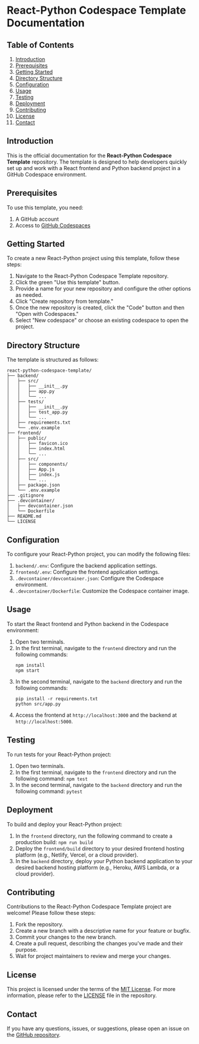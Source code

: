 # React-Python Codespace Template Documentation

## Table of Contents

1. [Introduction](#introduction)
2. [Prerequisites](#prerequisites)
3. [Getting Started](#getting-started)
4. [Directory Structure](#directory-structure)
5. [Configuration](#configuration)
6. [Usage](#usage)
7. [Testing](#testing)
8. [Deployment](#deployment)
9. [Contributing](#contributing)
10. [License](#license)
11. [Contact](#contact)

## Introduction

This is the official documentation for the **React-Python Codespace Template** repository. The template is designed to help developers quickly set up and work with a React frontend and Python backend project in a GitHub Codespace environment.

## Prerequisites

To use this template, you need:

1. A GitHub account
2. Access to [GitHub Codespaces](https://github.com/features/codespaces)

## Getting Started

To create a new React-Python project using this template, follow these steps:

1. Navigate to the React-Python Codespace Template repository.
2. Click the green "Use this template" button.
3. Provide a name for your new repository and configure the other options as needed.
4. Click "Create repository from template."
5. Once the new repository is created, click the "Code" button and then "Open with Codespaces."
6. Select "New codespace" or choose an existing codespace to open the project.

## Directory Structure

The template is structured as follows:

```
react-python-codespace-template/
├── backend/
│   ├── src/
│   │   ├── __init__.py
│   │   ├── app.py
│   │   └── ...
│   ├── tests/
│   │   ├── __init__.py
│   │   ├── test_app.py
│   │   └── ...
│   ├── requirements.txt
│   └── .env.example
├── frontend/
│   ├── public/
│   │   ├── favicon.ico
│   │   ├── index.html
│   │   └── ...
│   ├── src/
│   │   ├── components/
│   │   ├── App.js
│   │   ├── index.js
│   │   └── ...
│   ├── package.json
│   └── .env.example
├── .gitignore
├── .devcontainer/
│   ├── devcontainer.json
│   └── Dockerfile
├── README.md
└── LICENSE
```

## Configuration

To configure your React-Python project, you can modify the following files:

1. `backend/.env`: Configure the backend application settings.
2. `frontend/.env`: Configure the frontend application settings.
3. `.devcontainer/devcontainer.json`: Configure the Codespace environment.
4. `.devcontainer/Dockerfile`: Customize the Codespace container image.

## Usage

To start the React frontend and Python backend in the Codespace environment:

1. Open two terminals.
2. In the first terminal, navigate to the `frontend` directory and run the following commands:
   ```
   npm install
   npm start
   ```
3. In the second terminal, navigate to the `backend` directory and run the following commands:
   ```
   pip install -r requirements.txt
   python src/app.py
   ```
4. Access the frontend at `http://localhost:3000` and the backend at `http://localhost:5000`.

## Testing

To run tests for your React-Python project:

1. Open two terminals.
2. In the first terminal, navigate to the `frontend`
directory and run the following command: `npm test`
3. In the second terminal, navigate to the `backend` directory and run the following command: `pytest`

## Deployment

To build and deploy your React-Python project:

1. In the `frontend` directory, run the following command to create a production build: `npm run build`
2. Deploy the `frontend/build` directory to your desired frontend hosting platform (e.g., Netlify, Vercel, or a cloud provider).
3. In the `backend` directory, deploy your Python backend application to your desired backend hosting platform (e.g., Heroku, AWS Lambda, or a cloud provider).

## Contributing

Contributions to the React-Python Codespace Template project are welcome! Please follow these steps:

1. Fork the repository.
2. Create a new branch with a descriptive name for your feature or bugfix.
3. Commit your changes to the new branch.
4. Create a pull request, describing the changes you've made and their purpose.
5. Wait for project maintainers to review and merge your changes.

## License

This project is licensed under the terms of the [MIT License](https://opensource.org/licenses/MIT). For more information, please refer to the [LICENSE](https://github.com/genome21/react-python-codespace-template/blob/main/LICENSE) file in the repository.

## Contact

If you have any questions, issues, or suggestions, please open an issue on the [GitHub repository](https://github.com/genome21/react-python-codespace-template/issues).
